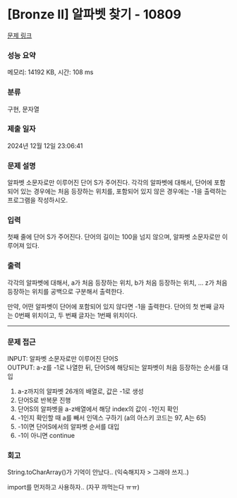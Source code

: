 # [Bronze II] 알파벳 찾기 - 10809 

[문제 링크](https://www.acmicpc.net/problem/10809) 

### 성능 요약

메모리: 14192 KB, 시간: 108 ms

### 분류

구현, 문자열

### 제출 일자

2024년 12월 12일 23:06:41

### 문제 설명

<p>알파벳 소문자로만 이루어진 단어 S가 주어진다. 각각의 알파벳에 대해서, 단어에 포함되어 있는 경우에는 처음 등장하는 위치를, 포함되어 있지 않은 경우에는 -1을 출력하는 프로그램을 작성하시오.</p>

### 입력 

 <p>첫째 줄에 단어 S가 주어진다. 단어의 길이는 100을 넘지 않으며, 알파벳 소문자로만 이루어져 있다.</p>

### 출력 

 <p>각각의 알파벳에 대해서, a가 처음 등장하는 위치, b가 처음 등장하는 위치, ... z가 처음 등장하는 위치를 공백으로 구분해서 출력한다.</p>

<p>만약, 어떤 알파벳이 단어에 포함되어 있지 않다면 -1을 출력한다. 단어의 첫 번째 글자는 0번째 위치이고, 두 번째 글자는 1번째 위치이다.</p>

---

### 문제 접근
INPUT: 알파벳 소문자로만 이루어진 단어S   
OUTPUT: a-z를 -1로 나열한 뒤, 단어S에 해당되는 알파벳이 처음 등장하는 순서를 대입

1. a-z까지의 알파벳 26개의 배열로, 값은 -1로 생성
2. 단어S로 반복문 진행
3. 단어S의 알파벳을 a-z배열에서 해당 index의 값이 -1인지 확인
4. -1인지 확인할 때 a를 빼서 인덱스 구하기 (a의 아스키 코드는 97, A는 65)
5. -1이면 단어S에서의 알파벳 순서를 대입
6. -1이 아니면 continue

### 회고
String.toCharArray()가 기억이 안났다.. (익숙해지자 > 그래야 쓰지..)

import를 먼저하고 사용하자.. (자꾸 까먹는다 ㅠㅠ)
